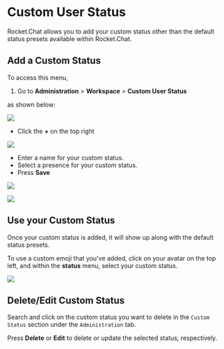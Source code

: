 # Custom User Status

Rocket.Chat allows you to add your custom status other than the default status presets available within Rocket.Chat.

## Add a Custom Status

To access this menu,

1. Go to **Administration** > **Workspace** > **Custom User Status**

as shown below:

![](<../../../.gitbook/assets/2021-11-20\_23-29-48 (1) (1) (1) (1) (12) (10) (1) (1) (3).png>)

* Click the **+** on the top right

![](../../../.gitbook/assets/2021-11-22\_22-47-19.png)

* Enter a name for your custom status.
* Select a presence for your custom status.
* Press **Save**

![](../../../.gitbook/assets/2021-11-22\_22-48-44.png)

![](../../../.gitbook/assets/2021-11-22\_22-50-12.png)

## Use your Custom Status

Once your custom status is added, it will show up along with the default status presets.

To use a custom emoji that you've added, click on your avatar on the top left, and within the **status** menu, select your custom status.

![](<../../../.gitbook/assets/2021-12-26\_12-43-20 (1) (1) (1) (1).png>)

## Delete/Edit Custom Status

Search and click on the custom status you want to delete in the `Custom Status` section under the `Administration` tab.

Press **Delete** or **Edit** to delete or update the selected status, respectively.
